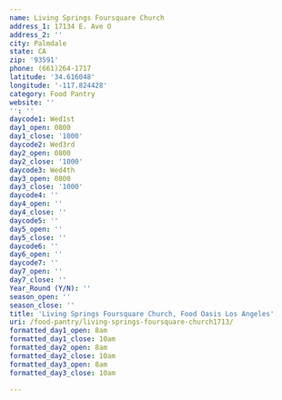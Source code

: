 ```yaml
---
name: Living Springs Foursquare Church
address_1: 17134 E. Ave O
address_2: ''
city: Palmdale
state: CA
zip: '93591'
phone: (661)264-1717
latitude: '34.616048'
longitude: '-117.824428'
category: Food Pantry
website: ''
'': ''
daycode1: Wed1st
day1_open: 0800
day1_close: '1000'
daycode2: Wed3rd
day2_open: 0800
day2_close: '1000'
daycode3: Wed4th
day3_open: 0800
day3_close: '1000'
daycode4: ''
day4_open: ''
day4_close: ''
daycode5: ''
day5_open: ''
day5_close: ''
daycode6: ''
day6_open: ''
daycode7: ''
day7_open: ''
day7_close: ''
Year_Round (Y/N): ''
season_open: ''
season_close: ''
title: 'Living Springs Foursquare Church, Food Oasis Los Angeles'
uri: /food-pantry/living-springs-foursquare-church1713/
formatted_day1_open: 8am
formatted_day1_close: 10am
formatted_day2_open: 8am
formatted_day2_close: 10am
formatted_day3_open: 8am
formatted_day3_close: 10am

---
```

